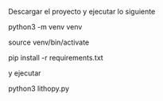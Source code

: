 Descargar el proyecto y ejecutar lo siguiente

python3 -m venv venv

source venv/bin/activate

pip install -r requirements.txt

y ejecutar

python3 lithopy.py
